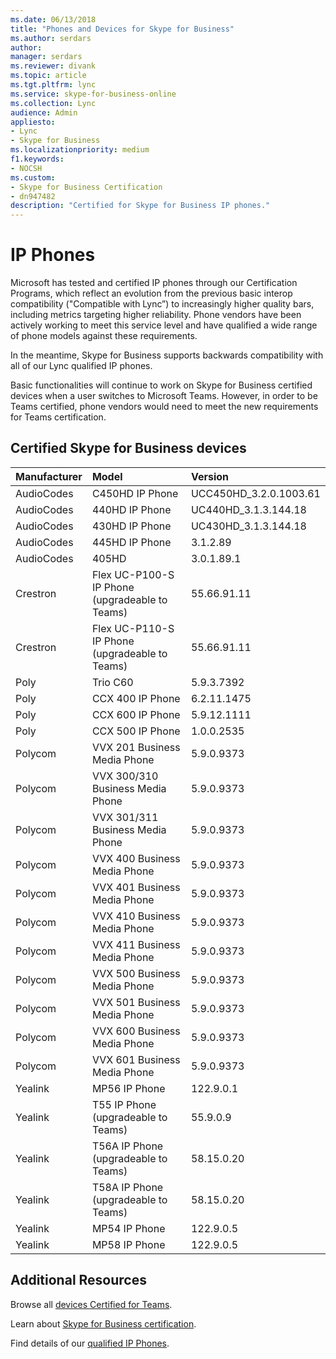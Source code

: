 ```yaml
---
ms.date: 06/13/2018
title: "Phones and Devices for Skype for Business"
ms.author: serdars
author:
manager: serdars
ms.reviewer: divank
ms.topic: article
ms.tgt.pltfrm: lync
ms.service: skype-for-business-online
ms.collection: Lync
audience: Admin
appliesto:
- Lync
- Skype for Business 
ms.localizationpriority: medium
f1.keywords:
- NOCSH
ms.custom:
- Skype for Business Certification
- dn947482
description: "Certified for Skype for Business IP phones."
---
```


# IP Phones

Microsoft has tested and certified IP phones through our Certification Programs, which reflect an evolution from the previous basic interop compatibility ("Compatible with Lync”) to increasingly higher quality bars, including metrics targeting higher reliability. Phone vendors have been actively working to meet this service level and have qualified a wide range of phone models against these requirements.

In the meantime, Skype for Business supports backwards compatibility with all of our Lync qualified IP phones. 

Basic functionalities will continue to work on Skype for Business certified devices when a user switches to Microsoft Teams. However, in order to be Teams certified, phone vendors would need to meet the new requirements for Teams certification.


## Certified Skype for Business devices

|Manufacturer | Model| Version| 
|:--- |:--- |:--- |
| AudioCodes |C450HD IP Phone|UCC450HD_3.2.0.1003.61|
| AudioCodes |440HD IP Phone|UC440HD_3.1.3.144.18|
| AudioCodes |430HD IP Phone|UC430HD_3.1.3.144.18|
| AudioCodes |445HD IP Phone|3.1.2.89 |
| AudioCodes |405HD |3.0.1.89.1|
| Crestron |Flex UC-P100-S IP Phone (upgradeable to Teams)|55.66.91.11 |
| Crestron |Flex UC-P110-S IP Phone (upgradeable to Teams)|55.66.91.11 |
|Poly| Trio C60|5.9.3.7392|
|Poly| CCX 400 IP Phone|6.2.11.1475|
| Poly| CCX 600 IP Phone|5.9.12.1111 |
| Poly| CCX 500 IP Phone| 1.0.0.2535 | 
| Polycom |VVX 201 Business Media Phone|5.9.0.9373 |
| Polycom |VVX 300/310 Business Media Phone|5.9.0.9373 |
| Polycom |VVX 301/311 Business Media Phone|5.9.0.9373 |
| Polycom |VVX 400 Business Media Phone|5.9.0.9373 |
| Polycom |VVX 401 Business Media Phone|5.9.0.9373 |
| Polycom |VVX 410 Business Media Phone|5.9.0.9373 |
| Polycom |VVX 411 Business Media Phone|5.9.0.9373 |
| Polycom |VVX 500 Business Media Phone|5.9.0.9373 |
| Polycom |VVX 501 Business Media Phone|5.9.0.9373 |
| Polycom |VVX 600 Business Media Phone|5.9.0.9373 |
| Polycom |VVX 601 Business Media Phone|5.9.0.9373 |
| Yealink |MP56 IP Phone |122.9.0.1|
| Yealink |T55 IP Phone (upgradeable to Teams) |55.9.0.9 |
| Yealink |T56A IP Phone (upgradeable to Teams) | 58.15.0.20 |
| Yealink |T58A IP Phone (upgradeable to Teams) | 58.15.0.20 |
| Yealink |MP54 IP Phone |122.9.0.5|
| Yealink |MP58 IP Phone |122.9.0.5|

## Additional Resources

Browse all [devices Certified for Teams](https://products.office.com/microsoft-teams/across-devices/devices).

Learn about [Skype for Business certification](overview.md).

Find details of our [qualified IP Phones](../lync-cert/ip-phones.md).

